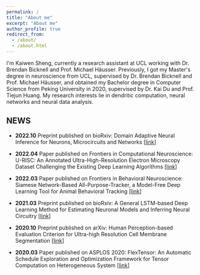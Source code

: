 ```yaml
---
permalink: /
title: "About me"
excerpt: "About me"
author_profile: true
redirect_from: 
  - /about/
  - /about.html
---
```


I'm Kaiwen Sheng, currently a research assistant at UCL working with Dr. Brendan Bicknell and Prof. Michael Häusser. Previously, I got my Master's degree in neuroscience from UCL, supervised by Dr. Brendan Bicknell and Prof. Michael Häusser, and obtained my Bachelor degree in Computer Science from Peking University in 2020, supervised by Dr. Kai Du and Prof. Tiejun Huang. My research interests lie in dendritic computation, neural networks and neural data analysis.

## NEWS
- **2022.10** Preprint published on bioRxiv: Domain Adaptive Neural Inference for Neurons, Microcircuits and Networks [[link](https://biorxiv.org/cgi/content/short/2022.10.03.510694v1)]

- **2022.04** Paper published on Frontiers in Computational Neuroscience: U-RISC: An Annotated Ultra-High-Resolution Electron Microscopy Dataset Challenging the Existing Deep Learning Algorithms [[link](https://www.frontiersin.org/articles/10.3389/fncom.2022.842760/full)]

- **2022.03** Paper published on Frontiers in Behavioral Neuroscience: Siamese Network-Based All-Purpose-Tracker, a Model-Free Deep Learning Tool for Animal Behavioral Tracking [[link](https://www.frontiersin.org/articles/10.3389/fnbeh.2022.759943/full)]

- **2021.03** Preprint published on bioRxiv: A General LSTM-based Deep Learning Method for Estimating Neuronal Models and Inferring Neural Circuitry [[link](https://www.biorxiv.org/content/10.1101/2021.03.14.434027v1.abstract)]

- **2020.10** Preprint published on arXiv: Human Perception-based Evaluation Criterion for Ultra-high Resolution Cell Membrane Segmentation [[link](https://arxiv.org/abs/2010.08209)]

- **2020.03** Paper published on ASPLOS 2020: FlexTensor: An Automatic Schedule Exploration and Optimization Framework for Tensor Computation on Heterogeneous System [[link](https://dl.acm.org/doi/10.1145/3373376.3378508)]